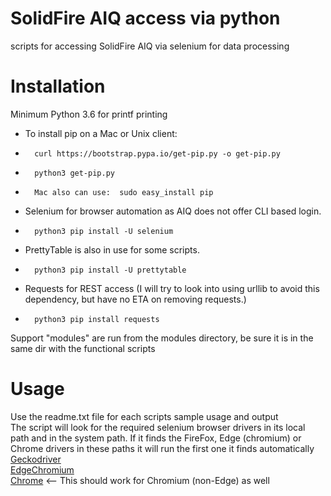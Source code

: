 # SolidFire AIQ access via python
scripts for accessing SolidFire AIQ via selenium for data processing

# Installation
Minimum Python 3.6 for printf printing
+	To install pip on a Mac or Unix client:
+		curl https://bootstrap.pypa.io/get-pip.py -o get-pip.py
+		python3 get-pip.py
+		Mac also can use:  sudo easy_install pip
+	Selenium for browser automation as AIQ does not offer CLI based login.
+		python3 pip install -U selenium
+	PrettyTable is also in use for some scripts.
+		python3 pip install -U prettytable
+	Requests for REST access (I will try to look into using urllib to avoid this dependency, but have no ETA on removing requests.)
+		python3 pip install requests
Support "modules" are run from the modules directory, be sure it is in the same dir with the functional scripts

# Usage
Use the readme.txt file for each scripts sample usage and output\
The script will look for the required selenium browser drivers in its local path and in the system path.  If it finds the FireFox, Edge (chromium) or Chrome drivers in these paths it will run the first one it finds automatically\
[Geckodriver](https://github.com/mozilla/geckodriver/releases)\
[EdgeChromium](https://developer.microsoft.com/en-us/microsoft-edge/tools/webdriver/)\
[Chrome](https://chromedriver.chromium.org/) <-- This should work for Chromium (non-Edge) as well

